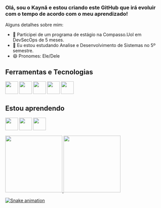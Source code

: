 ### Olá, sou o Kaynã e estou criando este GitHub que irá evoluir com o tempo de acordo com o meu aprendizado!


Alguns detalhes sobre mim:

- 🔭 Participei de um programa de estágio na Compasso.Uol em DevSecOps de 5 meses.
- 🌱 Eu estou estudando Analise e Desenvolvimento de Sistemas no 5º semestre.
- 😄 Pronomes: Ele/Dele


## Ferramentas e Tecnologias

<img src="https://cdn.jsdelivr.net/gh/devicons/devicon/icons/git/git-original.svg" width="40" height="40"/> <img src="https://cdn.jsdelivr.net/gh/devicons/devicon/icons/linux/linux-original.svg" width="40" height="40" /> <img src="https://cdn.jsdelivr.net/gh/devicons/devicon/icons/docker/docker-original.svg" width="40" height="40" /> <img src="https://cdn.jsdelivr.net/gh/devicons/devicon/icons/kubernetes/kubernetes-plain.svg" width="40" height="40" /> <img src="https://cdn.jsdelivr.net/gh/devicons/devicon/icons/amazonwebservices/amazonwebservices-original-wordmark.svg" width="40" height="40" />
          
          
          
          


## Estou aprendendo


<img src="https://cdn.jsdelivr.net/gh/devicons/devicon/icons/java/java-original.svg" width="40" height="40" /> <img src="https://cdn.jsdelivr.net/gh/devicons/devicon/icons/csharp/csharp-original.svg" width="40" height="40" /> <img src="https://cdn.jsdelivr.net/gh/devicons/devicon/icons/mysql/mysql-original-wordmark.svg" width="40" height="40" />



<div>
<a href="https://github.com/KaynaSousa">
<img height="180em" src="https://github-readme-stats.vercel.app/api/top-langs/?username=KaynaSousa&layout=compact&langs_count=7&theme=dracula"/>
<img height="180em" src="https://github-readme-stats.vercel.app/api?username=KaynaSousa&show_icons=true&theme=dracula&include_all_commits=true&count_private=true"/>
</div>
          

![Snake animation](https://github.com/KaynaSousa/blob/output/github-contribution-grid-snake.svg)
